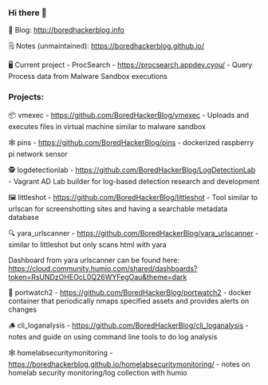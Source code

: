 ### Hi there 👋

📝 Blog: http://boredhackerblog.info 

🗒️ Notes (unmaintained): https://boredhackerblog.github.io/

🖥️ Current project - ProcSearch - https://procsearch.appdev.cyou/ - Query Process data from Malware Sandbox executions 

### Projects:

📦 vmexec - https://github.com/BoredHackerBlog/vmexec - Uploads and executes files in virtual machine similar to malware sandbox

🕸️ pins - https://github.com/BoredHackerBlog/pins - dockerized raspberry pi network sensor

🕵️ logdetectionlab - https://github.com/BoredHackerBlog/LogDetectionLab - Vagrant AD Lab builder for log-based detection research and development

🖼️ littleshot - https://github.com/BoredHackerBlog/littleshot - Tool similar to urlscan for screenshotting sites and having a searchable metadata database

🔍 yara_urlscanner - https://github.com/BoredHackerBlog/yara_urlscanner - similar to littleshot but only scans html with yara

Dashboard from yara urlscanner can be found here: https://cloud.community.humio.com/shared/dashboards?token=RsUNDzOHEOcL0Q26WYFegOau&theme=dark

🔎 portwatch2 - https://github.com/BoredHackerBlog/portwatch2 - docker container that periodically nmaps specified assets and provides alerts on changes

🪵 cli_loganalysis - https://github.com/BoredHackerBlog/cli_loganalysis - notes and guide on using command line tools to do log analysis

🕸️ homelabsecuritymonitoring - https://boredhackerblog.github.io/homelabsecuritymonitoring/ - notes on homelab security monitoring/log collection with humio
